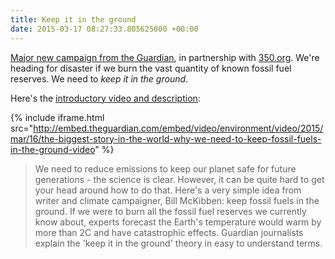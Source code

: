 ```yaml
---
title: Keep it in the ground
date: 2015-03-17 08:27:33.805625000 +00:00
---
```

[Major new campaign from the Guardian](http://theguardian.com/keep-it-in-the-ground), in partnership with [350.org](http://350.org). We're heading for disaster if we burn the vast quantity of known fossil fuel reserves. We need to _keep it in the ground_.

Here's the [introductory video and description](http://www.theguardian.com/environment/video/2015/mar/16/the-biggest-story-in-the-world-why-we-need-to-keep-fossil-fuels-in-the-ground-video):

{% include iframe.html src="http://embed.theguardian.com/embed/video/environment/video/2015/mar/16/the-biggest-story-in-the-world-why-we-need-to-keep-fossil-fuels-in-the-ground-video" %}

> We need to reduce emissions to keep our planet safe for future generations - the science is clear. However, it can be quite hard to get your head around how to do that. Here's a very simple idea from writer and climate campaigner, Bill McKibben: keep fossil fuels in the ground. If we were to burn all the fossil fuel reserves we currently know about, experts forecast the Earth's temperature would warm by more than 2C and have catastrophic effects. Guardian journalists explain the 'keep it in the ground' theory in easy to understand terms.

